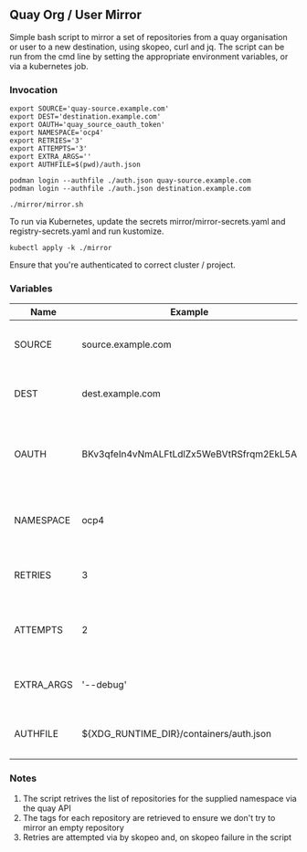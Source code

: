 ## Quay Org / User Mirror

Simple bash script to mirror a set of repositories from a quay organisation or user to a new destination, using skopeo, curl and jq.
The script can be run from the cmd line by setting the appropriate environment variables, or via a kubernetes job.

### Invocation

```shell
export SOURCE='quay-source.example.com'
export DEST='destination.example.com'
export OAUTH='quay_source_oauth_token'
export NAMESPACE='ocp4'
export RETRIES='3'
export ATTEMPTS='3'
export EXTRA_ARGS=''
export AUTHFILE=$(pwd)/auth.json

podman login --authfile ./auth.json quay-source.example.com
podman login --authfile ./auth.json destination.example.com

./mirror/mirror.sh
```

To run via Kubernetes, update the secrets mirror/mirror-secrets.yaml and registry-secrets.yaml and run kustomize.

```shell
kubectl apply -k ./mirror
```
Ensure that you're authenticated to correct cluster / project.

### Variables

| Name | Example | Description |
| ---- | ------- | ----------- |
| SOURCE | source.example.com | The FQDN of the source quay repository |
| DEST | dest.example.com | The FQDN of the destination repository |
| OAUTH | BKv3qfeIn4vNmALFtLdlZx5WeBVtRSfrqm2EkL5A| An [oauth access token](https://access.redhat.com/documentation/en-us/red_hat_quay/3/html/red_hat_quay_api_guide/using_the_red_hat_quay_api#create_oauth_access_token) for the source quay organisation / user. |
| NAMESPACE | ocp4 | The namespace (Organisation or User) to be mirrored |
| RETRIES | 3 | The number of retires to passed to the skopeo cmd |
| ATTEMPTS | 2 | The number of retries attemped for each repository |
| EXTRA_ARGS | '--debug' | Extra arguments to pass to skopeo |
| AUTHFILE | ${XDG_RUNTIME_DIR}/containers/auth.json | Path to the registry authentication file |

### Notes

1. The script retrives the list of repositories for the supplied namespace via the quay API
2. The tags for each repository are retrieved to ensure we don't try to mirror an empty repository
3. Retries are attempted via by skopeo and, on skopeo failure in the script
